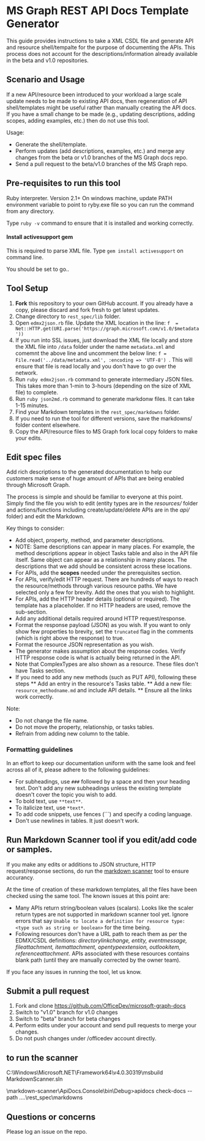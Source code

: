# MS Graph REST API Docs Template Generator

This guide provides instructions to take a XML CSDL file and generate API and resource shell/tempalte for the purpose of documenting the APIs. This process does not account for the descriptions/information already available in the beta and v1.0 repositories. 

## Scenario and Usage 

If a new API/resource been introduced to your workload <or> a large scale update needs to be made to existing API docs, then regeneration of API shell/templates might be useful rather than manually creating the API docs. If you have a small change to be made (e.g., updating descriptions, adding scopes, adding examples, etc.) then do not use this tool. 

Usage: 

* Generate the shell/template. 
* Perform updates (add descriptions, examples, etc.) and merge any changes from the beta or v1.0 branches of the MS Graph docs repo. 
* Send a pull request to the beta/v1.0 branches of the MS Graph repo. 

## Pre-requisites to run this tool
Ruby interpreter. Version 2.1+
On windows machine, update PATH environment variable to point to ryby.exe file so you can run the command from any directory. 

Type `ruby -v` command to ensure that it is installed and working correctly. 

#### Install activesupport gem
This is required to parse XML file. 
Type `gem install activesupport` on command line. 

You should be set to go.. 


## Tool Setup

1. **Fork** this repository to your own GitHub account. If you already have a copy, please discard and fork fresh to get latest updates. 
1. Change directory to `rest_spec/lib` folder.
1. Open `edmx2json.rb` file. Update the XML location in the line: `f  = Net::HTTP.get(URI.parse('https://graph.microsoft.com/v1.0/$metadata'))`
1. If you run into SSL issues, just download the XML file locally and store the XML file into `/data` folder under the name `metadata.xml` and comemnt the above line and uncomment the below line: `f = File.read('../data/metadata.xml', :encoding => 'UTF-8')
`. This will ensure that file is read locally and you don't have to go over the network. 
1. Run `ruby edmx2json.rb` command to generate intermediary JSON files. This takes more than 1-min to 3-hours (depending on the size of XML file) to complete. 
1. Run `ruby json2md.rb` command to generate markdonw files. It can take 1-15 minutes.
1. Find your Markdown templates in the `rest_spec/markdowns` folder. 
1. If you need to run the tool for different versions, save the markdowns/ folder content elsewhere. 
1. Copy the API/resource files to MS Graph fork local copy folders to make your edits. 

## Edit spec files

Add rich descriptions to the generated documentation to help our customers make sense of huge amount of APIs that are being enabled through Microsoft Graph. 

The process is simple and should be familiar to everyone at this point. Simply find the file you wish to edit (entity types are in the *resources/* folder and actions/functions including create/update/delete APIs are in the *api/* folder) and edit the Markdown. 

Key things to consider: 

* Add object, property, method, and parameter descriptions. 
* NOTE: Same descriptions can appear in many places. For example, the method descriptions appear in object Tasks table and also in the API file itself. Same object can appear as a relationship in many places. The descriptions that we add should be consistent across these locations.
* For APIs, add the **scopes** needed under the prerequisites section.
* For APIs, verify/edit HTTP request. There are hundreds of ways to reach the resource/methods through various resource paths. We have selected only a few for brevity. Add the ones that you wish to highlight. 
* For APIs, add the HTTP header details (optional or required). The template has a placeholder. If no HTTP headers are used, remove the sub-section. 
* Add any additional details required around HTTP request/response. 
* Format the response payload (JSON) as you wish. If you want to only show few properties to brevity, set the `truncated` flag in the comments (which is right above the response) to true. 
* Format the resource JSON representation as you wish. 
* The generator makes assumption about the response codes. Verify HTTP response code is what is actually being returned in the API. 
* Note that ComplexTypes are also shown as a resource. These files don't have Tasks section. 
* If you need to add any new methods (such as PUT API), following these steps
** Add an entry in the resource's Tasks table. 
** Add a new file: `resource_methodname.md` and include API details. 
** Ensure all the links work correctly.

Note:
* Do not change the file name. 
* Do not move the property, relationship, or tasks tables. 
* Refrain from adding new column to the table. 


### Formatting guidelines

In an effort to keep our documentation uniform with the same look and feel across all of it, please adhere to the following guidelines:

* For subheadings, use `###` followed by a space and then your heading text. Don't add any new subheadings unless the existing template doesn't cover the topic you wish to add. 
* To bold text, use `**text**`.
* To italicize text, use `*text*`.
* To add code snippets, use fences (```) and specify a coding language.
* Don't use newlines in tables. It just doesn't work.

## Run Markdown Scanner tool if you edit/add code or samples.

If you make any edits or additions to JSON structure, HTTP request/response sections, do run the [markdown scanner](https://github.com/OneDrive/markdown-scanner) tool to ensure accurancy. 

At the time of creation of these markdown templates, all the files have been checked using the same tool. The known issues at this point are: 

* Many APIs return string/boolean values (scalars). Looks like the scaler return types are not supported in markdown scanner tool yet. Ignore errors that say `Unable to locate a definition for resource type: <type such as string or boolean>` for the time being. 
* Following resources don't have a URL path to reach them as per the EDMX/CSDL definitions: _directorylinkchange, entity, eventmessage, fileattachment, itemattachment, opentypeextension, outlookitem, referenceattachment_. APIs associated with these resources contains blank path (until they are manually corrected by the owner team). 

If you face any issues in running the tool, let us know.

## Submit a pull request

1. Fork and clone https://github.com/OfficeDev/microsoft-graph-docs
1. Switch to "v1.0" branch for v1.0 changes
1. Switch to "beta" branch for beta changes 
1. Perform edits under your account and send pull requests to merge your changes. 
1. Do not push changes under /officedev account directly. 


## to run the scanner 

C:\Windows\Microsoft.NET\Framework64\v4.0.30319\msbuild MarkdownScanner.sln 

\markdown-scanner\ApiDocs.Console\bin\Debug>apidocs check-docs --path ..\..\rest_spec\markdowns

## Questions or concerns

Please log an issue on the repo.
